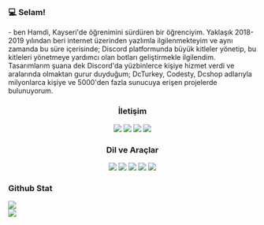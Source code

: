 <h3>💻 Selam!</h3> 
- ben Hamdi, Kayseri'de öğrenimini sürdüren bir öğrenciyim. Yaklaşık 2018-2019 yılından beri internet üzerinden yazlımla ilgilenmekteyim ve aynı zamanda bu süre içerisinde; Discord platformunda büyük kitleler yönetip, bu kitleleri yönetmeye yardımcı olan botları geliştirmekle ilgilendim. Tasarımlarım şuana dek Discord'da yüzbinlerce kişiye hizmet verdi ve aralarında olmaktan gurur duyduğum; DcTurkey, Codesty, Dcshop adlarıyla milyonlarca kişiye ve 5000'den fazla sunucuya erişen projelerde bulunuyorum.

<div align="center">
<h3>İletişim</h3>
<a href="https://discord.com/users/982223125724954684" target"blank_"><img src="https://img.shields.io/badge/discord%20-111111.svg?&style=for-the-badge&logo=discord&logoColor=white"></a>
<a href="https://www.youtube.com/@hamdibicr" target"blank_"><img src="https://img.shields.io/badge/youtube%20-111111.svg?&style=for-the-badge&logo=youtube&logoColor=white"></a>
<a href="https://www.instagram.com/hamdibicr" target"blank_"><img src="https://img.shields.io/badge/instagram%20-111111.svg?&style=for-the-badge&logo=instagram&logoColor=white"></a>
<a href="https://github.com/hamdibicr" target"blank_"><img src="https://img.shields.io/badge/GitHub%20-111111.svg?&style=for-the-badge&logo=github&logoColor=white"></a>
</div>


<div align="center">
<h3>Dil ve Araçlar</h3>
<a <img src="https://img.shields.io/badge/JavaScript%20-111111.svg?&style=for-the-badge&logo=JavaScript&logoColor=white"> </a>

<img src="https://img.shields.io/badge/Node.js%20-111111.svg?&style=for-the-badge&logo=Node.js&logoColor=white">
<img src="https://img.shields.io/badge/Python%20-111111.svg?&style=for-the-badge&logo=Python&logoColor=white">
<img src="https://img.shields.io/badge/Discord.Js%20-111111.svg?&style=for-the-badge&logo=Discord.Js&logoColor=white">
<img src="https://img.shields.io/badge/HTML5%20-111111.svg?&style=for-the-badge&logo=HTML5&logoColor=white">
<img src="https://img.shields.io/badge/CSS%20-111111.svg?&style=for-the-badge&logo=CSS3&logoColor=white">
</div>


<div >
<h3>Github Stat</h3>
 <div><img src="https://komarev.com/ghpvc/?username=hamdibicr&&label=PROFILE+VIEWS&color=grey"/></div>
   <a href="https://github.com/hamdibicr" target="_blank">
      <img src="https://github-readme-stats.vercel.app/api/?username=hamdibicr&show_icons=true&title_color=fff&icon_color=79ff97&text_color=9f9f9f&bg_color=151515">
   </a>
</div>

